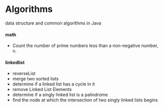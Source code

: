 # Algorithms
data structure and common algorithms in Java

#### math
 * Count the number of prime numbers less than a non-negative number, n.

#### linkedlist
* reverseList
* merge two sorted lists
* determine if a linked list has a cycle in it
* remove Linked List Elements
* determine if a singly linked list is a palindrome
* find the node at which the intersection of two singly linked lists begins
